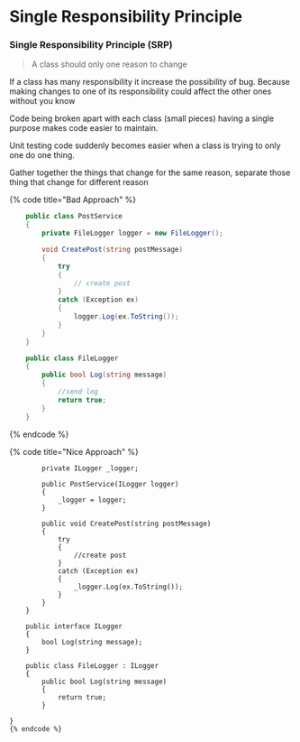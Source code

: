 # Single Responsibility Principle

### Single Responsibility Principle (SRP)

> A class should only one reason to change

If a class has many responsibility it increase the possibility of bug. Because making changes to one of its responsibility could affect the other ones without you know

Code being broken apart with each class (small pieces) having a single purpose makes code easier to maintain.

Unit testing code suddenly becomes easier when a class is trying to only one do one thing.

Gather together the things that change for the same reason, separate those thing that change for different reason



{% code title="Bad Approach" %}
```csharp
    public class PostService
    {
        private FileLogger logger = new FileLogger();

        void CreatePost(string postMessage)
        {
            try
            {
                // create post
            }
            catch (Exception ex)
            {
                logger.Log(ex.ToString());
            }
        }
    }

    public class FileLogger
    {
        public bool Log(string message)
        {
            //send log 
            return true;
        }
    }
```
{% endcode %}



{% code title="Nice Approach" %}
```csharp{
        private ILogger _logger;

        public PostService(ILogger logger)
        {
            _logger = logger;
        }

        public void CreatePost(string postMessage)
        {
            try
            {
                //create post
            }
            catch (Exception ex)
            {
                _logger.Log(ex.ToString());
            }
        }
    }

    public interface ILogger
    {
        bool Log(string message);
    }

    public class FileLogger : ILogger
    {
        public bool Log(string message)
        {
            return true;
        }
    
}   
{% endcode %}

